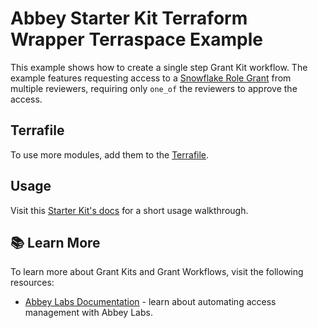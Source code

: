 # Abbey Starter Kit Terraform Wrapper Terraspace Example

This example shows how to create a single step Grant Kit workflow.
The example features requesting access to a [Snowflake Role Grant](https://registry.terraform.io/providers/Snowflake-Labs/snowflake/latest/docs/resources/role_grants)
from multiple reviewers, requiring only `one_of` the reviewers to approve the access.

## Terrafile

To use more modules, add them to the [Terrafile](https://terraspace.cloud/docs/terrafile/).

## Usage

Visit this [Starter Kit's docs](https://docs.abbey.so/tutorials/terraform-developer-flows/develop-with-terraspace) for a short usage walkthrough.

## :books: Learn More

To learn more about Grant Kits and Grant Workflows, visit the following resources:

- [Abbey Labs Documentation](https://docs.abbey.so) - learn about automating access management with Abbey Labs.
